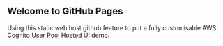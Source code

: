 ## Welcome to GitHub Pages

Using this static web host github feature to put a fully customisable AWS Cognito User Pool Hosted UI demo.
